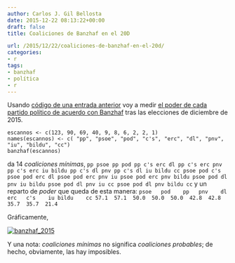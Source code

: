 ```yaml
---
author: Carlos J. Gil Bellosta
date: 2015-12-22 08:13:22+00:00
draft: false
title: Coaliciones de Banzhaf en el 20D

url: /2015/12/22/coaliciones-de-banzhaf-en-el-20d/
categories:
- r
tags:
- banzhaf
- política
- r
---
```


Usando [código de una entrada anterior](http://www.datanalytics.com/2015/05/20/banzhaf-y-las-elecciones-que-se-nos-vienen/) voy a medir [el poder de cada partido político de acuerdo con Banzhaf](https://en.wikipedia.org/wiki/Banzhaf_power_index) tras las elecciones de diciembre de 2015.



    escannos <- c(123, 90, 69, 40, 9, 8, 6, 2, 2, 1)
    names(escannos) <- c( "pp", "psoe", "pod", "c's", "erc", "dl", "pnv", "iu", "bildu", "cc")
    banzhaf(escannos)



da 14 _coaliciones mínimas_,
`
pp psoe
pp pod
pp c's erc dl
pp c's erc pnv
pp c's erc iu bildu
pp c's dl pnv
pp c's dl iu bildu cc
psoe pod c's
psoe pod erc dl
psoe pod erc pnv iu
psoe pod erc pnv bildu
psoe pod dl pnv iu bildu
psoe pod dl pnv iu cc
psoe pod dl pnv bildu cc
`
y un reparto de _poder_ que queda de esta manera:
`
 psoe   pod    pp   pnv    dl   erc   c's    iu bildu    cc
 57.1  57.1  50.0  50.0  50.0  42.8  42.8  35.7  35.7  21.4
`

Gráficamente,

[![banzhaf_2015](/wp-uploads/2015/12/banzhaf_2015.png)
](/wp-uploads/2015/12/banzhaf_2015.png)

Y una nota: _coaliciones mínimas_ no significa _coaliciones probables_; de hecho, obviamente, las hay imposibles.

